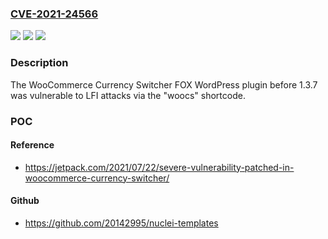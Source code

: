 ### [CVE-2021-24566](https://cve.mitre.org/cgi-bin/cvename.cgi?name=CVE-2021-24566)
![](https://img.shields.io/static/v1?label=Product&message=FOX&color=blue)
![](https://img.shields.io/static/v1?label=Version&message=0%3C%201.3.7%20&color=brighgreen)
![](https://img.shields.io/static/v1?label=Vulnerability&message=CWE-22%20Improper%20Limitation%20of%20a%20Pathname%20to%20a%20Restricted%20Directory%20('Path%20Traversal')&color=brighgreen)

### Description

The WooCommerce Currency Switcher FOX WordPress plugin before 1.3.7 was vulnerable to LFI attacks via the "woocs" shortcode.

### POC

#### Reference
- https://jetpack.com/2021/07/22/severe-vulnerability-patched-in-woocommerce-currency-switcher/

#### Github
- https://github.com/20142995/nuclei-templates


